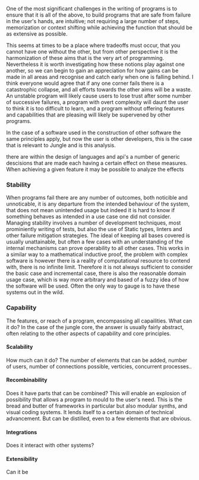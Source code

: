 One of the most significant challenges in the writing of programs is to ensure that it is all of the above, to build programs that are safe from failure in the user's hands, are intuitive; not requiring a large number of steps, memorization or context shifting while achieving the function that should be as extensive as possible.

This seems at times to be a place where tradeoffs must occur, that you cannot have one without the other, but from other perspective it is the harmonization of these aims that is the very art of programming. Nevertheless it is worth investigating how these notions play against one another, so we can begin to gain an appreciation for how gains can be made in all areas and recognise and catch early when one is falling behind. I think everyone would agree that if any one corner fails there is a catastrophic collapse, and all efforts towards the other aims will be a waste. An unstable program will likely cause users to lose trust after some number of successive failures, a program with overt complexity will daunt the user to think it is too difficult to learn, and a program without offering features and capabilities that are pleasing will likely be supervened by other programs.

In the case of a software used in the construction of other software the same principles apply, but now the user is other developers, this is the case that is relevant to Jungle and is this analysis.

there are within the design of languages and api's a number of generic descisions that are made each having a certain effect on these measures. When achieving a given feature it may be possible to analyze the effects 

### Stability

When programs fail there are any number of outcomes, both noticible and unnoticable, it is any departure from the intended behaviour of the system, that does not mean unintended usage but indeed it is hard to know if something behaves as intended in a use case one did not consider. Managing stability involves a number of development techniques, most prominiently writing of tests, but also the use of Static types, linters and other failure mitigation strategies. The ideal of keeping all bases covered is usually unattainable, but often a few cases with an understanding of the internal mechanisms can prove operability to all other cases. This works in a similar way to a mathematical inductive proof, the problem with complex software is however there is a reality of computational resource to contend with, there is no infinite limit. Therefore it is not always sufficient to consider the basic case and incremental case, there is also the reasonable domain usage case, which is way more arbitrary and based of a fuzzy idea of how the software will be used. Often the only way to gauge is to have these systems out in the wild. 


### Capability
The features, or reach of a program, encompassing all capailities. What can it do? In the case of the jungle core, the answer is usually fairly abstract, often relating to the other aspects of capability and core principles.

#### Scalability
How much can it do? The number of elements that can be added, number of users, number of connections possible, verticies, concurrent processes..

#### Recombinability
Does it have parts that can be combined? This will enable an explosion of possibility that allows a program to mould to the user's need. This is the bread and butter of frameworks in particular but also modular synths, and visual coding systems. It lends itself to a certain domain of technical advancement. But can be distilled, even to a few elements that are obvious.

#### Integrations
Does it interact with other systems? 

#### Extensibility
Can it be 
